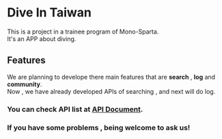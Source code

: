 # Dive In Taiwan
  This is a project in a trainee program of Mono-Sparta.  
  It's an APP about diving.

## Features
  We are planning to develope there main features that are **search** , **log** and **community**.  
  Now , we have already developed APIs of searching , and next will do log. 
### You can check API list at [API Document](https://divingapi.docs.apiary.io/#).
### If you have some problems , being welcome to ask us!
